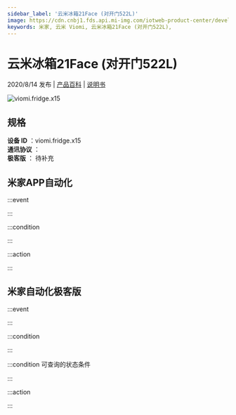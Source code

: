 ```yaml
---
sidebar_label: '云米冰箱21Face (对开门522L)'
image: https://cdn.cnbj1.fds.api.mi-img.com/iotweb-product-center/developer_1588928274796GH1A1IoH.png?GalaxyAccessKeyId=AKVGLQWBOVIRQ3XLEW&Expires=9223372036854775807&Signature=6+Pl/kzxStoN3+NxyTixNrqeSGY=
keywords: 米家, 云米 Viomi, 云米冰箱21Face (对开门522L), 
---
```

# 云米冰箱21Face (对开门522L)

2020/8/14 发布 | [产品百科](https://home.mi.com/webapp/content/baike/product/index.html?model=viomi.fridge.x15/) | [说明书](https://home.mi.com/views/introduction.html?model=viomi.fridge.x15&region=cn)

![viomi.fridge.x15](https://cdn.cnbj1.fds.api.mi-img.com/iotweb-product-center/developer_1588928274796GH1A1IoH.png?GalaxyAccessKeyId=AKVGLQWBOVIRQ3XLEW&Expires=9223372036854775807&Signature=6+Pl/kzxStoN3+NxyTixNrqeSGY=)

## 规格  
> 
**设备 ID** ：viomi.fridge.x15  
**通讯协议** ：  
**极客版**  ： 待补充 


## 米家APP自动化  

:::event  

:::

:::condition  

:::

:::action   

:::

## 米家自动化极客版  

:::event  

:::

:::condition  

:::

:::condition 可查询的状态条件  

:::

:::action  

:::

        

